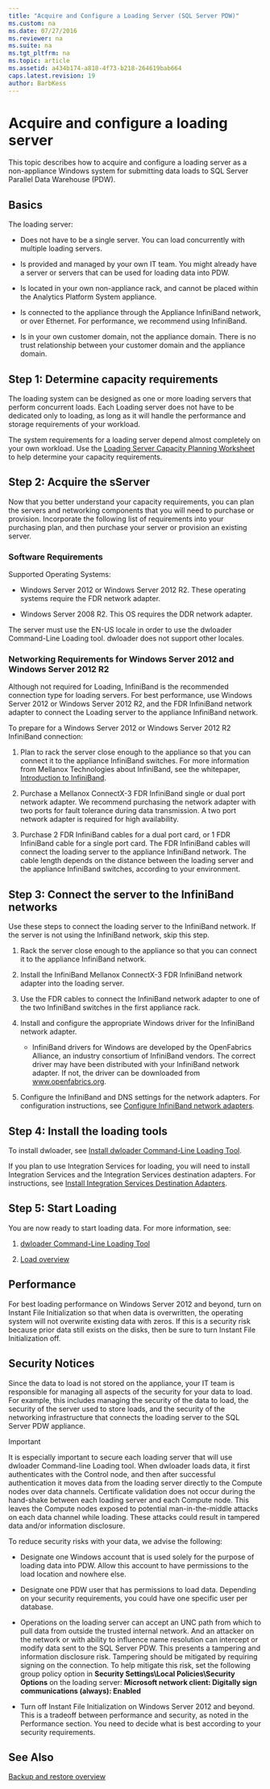 ```yaml
---
title: "Acquire and Configure a Loading Server (SQL Server PDW)"
ms.custom: na
ms.date: 07/27/2016
ms.reviewer: na
ms.suite: na
ms.tgt_pltfrm: na
ms.topic: article
ms.assetid: a434b174-a818-4f73-b218-264619bab664
caps.latest.revision: 19
author: BarbKess
---
```

# Acquire and configure a loading server
This topic describes how to acquire and configure a loading server as a non-appliance Windows system for submitting data loads to SQL Server Parallel Data Warehouse (PDW).  
  
## <a name="Basics"></a>Basics  
The loading server:  
  
-   Does not have to be a single server. You can load concurrently with multiple loading servers.  
  
-   Is provided and managed by your own IT team. You might already have a server or servers that can be used for loading data into PDW.  
  
-   Is located in your own non-appliance rack, and cannot be placed within the Analytics Platform System appliance.  
  
-   Is connected to the appliance through the Appliance InfiniBand network, or over Ethernet. For performance, we recommend using InfiniBand.  
  
-   Is in your own customer domain, not the appliance domain. There is no trust relationship between your customer domain and the appliance domain.  
  
## <a name="Step1"></a>Step 1: Determine capacity requirements  
The loading system can be designed as one or more loading servers that perform concurrent loads. Each Loading server does not have to be dedicated only to loading, as long as it will handle the performance and storage requirements of your workload.  
  
The system requirements for a loading server depend almost completely on your own workload. Use the [Loading Server Capacity Planning Worksheet](loading-server-capacity-planning-worksheet.md) to help determine your capacity requirements.  
  
## <a name="Step2"></a>Step 2: Acquire the sServer  
Now that you better understand your capacity requirements, you can plan the servers and networking components that you will need to purchase or provision. Incorporate the following list of requirements into your purchasing plan, and then purchase your server or provision an existing server.  
  
### <a name="R"></a>Software Requirements  
Supported Operating Systems:  
  
-   Windows Server 2012 or Windows Server 2012 R2. These operating systems require the FDR network adapter.  
  
-   Windows Server 2008 R2. This OS requires the DDR network adapter.  
  
The server must use the EN-US locale in order to use the dwloader Command-Line Loading tool. dwloader does not support other locales.  
  
### Networking Requirements for Windows Server 2012 and Windows Server 2012 R2  
Although not required for Loading, InfiniBand is the recommended connection type for loading servers. For best performance, use Windows Server 2012 or Windows Server 2012 R2, and the FDR InfiniBand network adapter to connect the Loading server to the appliance InfiniBand network.  
  
To prepare for a Windows Server 2012 or Windows Server 2012 R2 InfiniBand connection:  
  
1.  Plan to rack the server close enough to the appliance so that you can connect it to the appliance InfiniBand switches. For more information from Mellanox Technologies about InfiniBand, see the whitepaper, [Introduction to InfiniBand](http://www.mellanox.com/pdf/whitepapers/IB_Intro_WP_190.pdf).  
  
2.  Purchase a Mellanox ConnectX-3 FDR InfiniBand single or dual port network adapter. We recommend purchasing the network adapter with two ports for fault tolerance during data transmission. A two port network adapter is required for high availability.  
  
3.  Purchase 2 FDR InfiniBand cables for a dual port card, or 1 FDR InfiniBand cable for a single port card. The FDR InfiniBand cables will connect the loading server to the appliance InfiniBand network. The cable length depends on the distance between the loading server and the appliance InfiniBand switches, according to your environment.  
  
## <a name="Step3"></a>Step 3: Connect the server to the InfiniBand networks  
Use these steps to connect the loading server to the InfiniBand network. If the server is not using the InfiniBand network, skip this step.  
  
1.  Rack the server close enough to the appliance so that you can connect it to the appliance InfiniBand network.  
  
2.  Install the InfiniBand Mellanox ConnectX-3 FDR InfiniBand network adapter into the loading server.  
  
3.  Use the FDR cables to connect the InfiniBand network adapter to one of the two InfiniBand switches in the first appliance rack.  
  
4.  Install and configure the appropriate Windows driver for the InfiniBand network adapter.  
  
    -   InfiniBand drivers for Windows are developed by the OpenFabrics Alliance, an industry consortium of InfiniBand vendors.  The correct driver may have been distributed with your InfiniBand network adapter. If not, the driver can be downloaded from www.openfabrics.org.  
  
5.  Configure the InfiniBand and DNS settings for the network adapters. For configuration instructions, see [Configure InfiniBand network adapters](configure-infiniband-network-adapters.md).  
  
## <a name="Step4"></a>Step 4: Install the loading tools  
To install dwloader, see [Install dwloader Command-Line Loading Tool](install-dwloader.md).  
  
If you plan to use Integration Services for loading, you will need to install Integration Services  and the Integration Services destination adapters. For instructions, see [Install Integration Services Destination Adapters](install-integration-services-destination-adapters.md).  
  
## <a name="Step5"></a>Step 5: Start Loading  
You are now ready to start loading data. For more information, see:  
  
1.  [dwloader Command-Line Loading Tool](dwloader.md)  
  
2.  [Load overview](load-overview.md)  
  
## Performance  
For best loading performance on Windows Server 2012 and beyond, turn on Instant File Initialization so that when data is overwritten, the operating system will not overwrite existing data with zeros. If this is a security risk because prior data still exists on the disks, then be sure to turn Instant File Initialization off.  
  
## <a name="Security"></a>Security Notices  
Since the data to load is not stored on the appliance, your IT team is responsible for managing all aspects of the security for your data to load. For example, this includes managing the security of the data to load, the security of the server used to store loads, and the security of the networking infrastructure that connects the loading server to the SQL Server PDW appliance.  
  
> [!IMPORTANT]  
> It is especially important to secure each loading server that will use dwloader Command-line Loading tool. When dwloader loads data, it first authenticates with the Control node, and then after successful authentication it moves data from the loading server directly to the Compute nodes over data channels. Certificate validation does not occur  during the hand-shake between each loading server and each Compute node. This leaves the Compute nodes exposed to potential man-in-the-middle attacks on each data channel while loading. These attacks could result in tampered data and/or information disclosure.  
  
To reduce security risks with your data, we advise the following:  
  
-   Designate one Windows account that is used solely for the purpose of loading data into PDW. Allow this account to have permissions to the load location and nowhere else.  
  
-   Designate one PDW user that has permissions to load data. Depending on your security requirements, you could have one specific user per database.  
  
-   Operations on the loading server can accept an UNC path from which to pull data from outside the trusted internal network. And an attacker on the network or with ability to influence name resolution can intercept or modify data sent to the SQL Server PDW. This presents a tampering and information disclosure risk. Tampering should be mitigated by requiring signing on the connection. To help mitigate this risk, set the following group policy option in **Security Settings\Local Policies\Security Options** on the loading server:  **Microsoft network client: Digitally sign communications (always): Enabled**  
  
-   Turn off Instant File Initialization on Windows Server 2012 and beyond. This is a tradeoff between performance and security, as noted in the Performance section. You need to decide what is best according to your security requirements.  
  
## See Also  
[Backup and restore overview](backup-and-restore-overview.md)  
  

